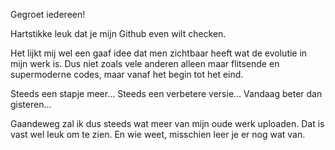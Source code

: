 Gegroet iedereen!

Hartstikke leuk dat je mijn Github even wilt checken.

Het lijkt mij wel een gaaf idee dat men zichtbaar heeft wat de 
evolutie in mijn werk is. Dus niet zoals vele anderen alleen maar 
flitsende en supermoderne codes, maar vanaf het begin tot het eind.

Steeds een stapje meer... 
Steeds een verbetere versie... 
Vandaag beter dan gisteren...

Gaandeweg zal ik dus steeds wat meer van mijn oude werk uploaden. 
Dat is vast wel leuk om te zien. En wie weet, 
misschien leer je er nog wat van.
